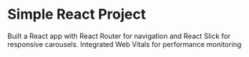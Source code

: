 # Simple React Project

Built a React app with React Router for navigation and React Slick for responsive carousels. Integrated Web
Vitals for performance monitoring
